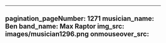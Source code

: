 ------
pagination_pageNumber: 1271
musician_name: Ben
band_name: Max Raptor
img_src: images/musician1296.png
onmouseover_src: 
------